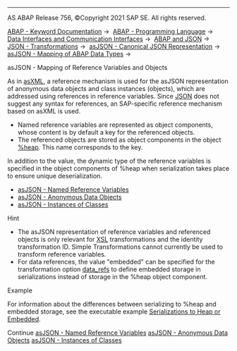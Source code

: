   

* * *

AS ABAP Release 756, ©Copyright 2021 SAP SE. All rights reserved.

[ABAP - Keyword Documentation](https://help.sap.com/doc/abapdocu_756_index_htm/7.56/en-US/abenabap.htm) →  [ABAP - Programming Language](https://help.sap.com/doc/abapdocu_756_index_htm/7.56/en-US/abenabap_reference.htm) →  [Data Interfaces and Communication Interfaces](https://help.sap.com/doc/abapdocu_756_index_htm/7.56/en-US/abenabap_data_communication.htm) →  [ABAP and JSON](https://help.sap.com/doc/abapdocu_756_index_htm/7.56/en-US/abenabap_json.htm) →  [JSON - Transformations](https://help.sap.com/doc/abapdocu_756_index_htm/7.56/en-US/abenabap_json_trafos.htm) →  [asJSON - Canonical JSON Representation](https://help.sap.com/doc/abapdocu_756_index_htm/7.56/en-US/abenabap_asjson.htm) →  [asJSON - Mapping of ABAP Data Types](https://help.sap.com/doc/abapdocu_756_index_htm/7.56/en-US/abenabap_asjson_abap_types.htm) → 

asJSON - Mapping of Reference Variables and Objects

As in [asXML](https://help.sap.com/doc/abapdocu_756_index_htm/7.56/en-US/abenabap_xslt_asxml_references.htm), a reference mechanism is used for the asJSON representation of anonymous data objects and class instances (objects), which are addressed using references in reference variables. Since [JSON](https://help.sap.com/doc/abapdocu_756_index_htm/7.56/en-US/abenjson_oview.htm) does not suggest any syntax for references, an SAP-specific reference mechanism based on asXML is used.

-   Named reference variables are represented as object components, whose content is by default a key for the referenced objects.
-   The referenced objects are stored as object components in the object [%heap](https://help.sap.com/doc/abapdocu_756_index_htm/7.56/en-US/abenabap_asjson_general.htm). This name corresponds to the key.

In addition to the value, the dynamic type of the reference variables is specified in the object components of %heap when serialization takes place to ensure unique deserialization.

-   [asJSON - Named Reference Variables](https://help.sap.com/doc/abapdocu_756_index_htm/7.56/en-US/abenabap_asjson_reference_var.htm)
-   [asJSON - Anonymous Data Objects](https://help.sap.com/doc/abapdocu_756_index_htm/7.56/en-US/abenabap_asjson_anonym_do.htm)
-   [asJSON - Instances of Classes](https://help.sap.com/doc/abapdocu_756_index_htm/7.56/en-US/abenabap_asjson_class_instances.htm)

Hint

-   The asJSON representation of reference variables and referenced objects is only relevant for [XSL](https://help.sap.com/doc/abapdocu_756_index_htm/7.56/en-US/abenid_trafo_glosry.htm "Glossary Entry") transformations and the identity transformation ID. Simple Transformations cannot currently be used to transform reference variables.
-   For data references, the value "embedded" can be specified for the transformation option [data\_refs](https://help.sap.com/doc/abapdocu_756_index_htm/7.56/en-US/abapcall_transformation_options.htm) to define embedded storage in serializations instead of storage in the %heap object component.

Example

For information about the differences between serializing to %heap and embedded storage, see the executable example [Serializations to Heap or Embedded](https://help.sap.com/doc/abapdocu_756_index_htm/7.56/en-US/abenserialize_ref_heap_embed_abexa.htm).

Continue
[asJSON - Named Reference Variables](https://help.sap.com/doc/abapdocu_756_index_htm/7.56/en-US/abenabap_asjson_reference_var.htm)
[asJSON - Anonymous Data Objects](https://help.sap.com/doc/abapdocu_756_index_htm/7.56/en-US/abenabap_asjson_anonym_do.htm)
[asJSON - Instances of Classes](https://help.sap.com/doc/abapdocu_756_index_htm/7.56/en-US/abenabap_asjson_class_instances.htm)